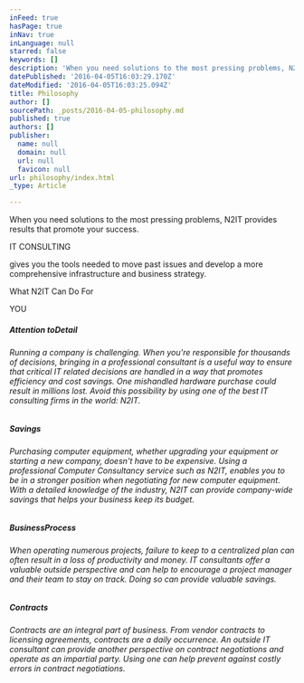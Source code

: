 ```yaml
---
inFeed: true
hasPage: true
inNav: true
inLanguage: null
starred: false
keywords: []
description: 'When you need solutions to the most pressing problems, N2IT provides results that promote your success.'
datePublished: '2016-04-05T16:03:29.170Z'
dateModified: '2016-04-05T16:03:25.094Z'
title: Philosophy
author: []
sourcePath: _posts/2016-04-05-philosophy.md
published: true
authors: []
publisher:
  name: null
  domain: null
  url: null
  favicon: null
url: philosophy/index.html
_type: Article

---
```

When you need solutions to the most pressing problems, N2IT provides results that promote your success.

IT CONSULTING

gives you the tools needed to move past issues and develop a more comprehensive infrastructure and business strategy.

What N2IT Can Do For

YOU

##### Attention toDetail

###### Running a company is challenging. When you're responsible for thousands of decisions, bringing in a professional consultant is a useful way to ensure that critical IT related decisions are handled in a way that promotes efficiency and cost savings. One mishandled hardware purchase could result in millions lost. Avoid this possibility by using one of the best IT consulting firms in the world: N2IT.

##### Savings

###### Purchasing computer equipment, whether upgrading your equipment or starting a new company, doesn't have to be expensive. Using a professional Computer Consultancy service such as N2IT, enables you to be in a stronger position when negotiating for new computer equipment. With a detailed knowledge of the industry, N2IT can provide company-wide savings that helps your business keep its budget.

##### BusinessProcess

###### When operating numerous projects, failure to keep to a centralized plan can often result in a loss of productivity and money. IT consultants offer a valuable outside perspective and can help to encourage a project manager and their team to stay on track. Doing so can provide valuable savings.

##### Contracts

###### Contracts are an integral part of business. From vendor contracts to licensing agreements, contracts are a daily occurrence. An outside IT consultant can provide another perspective on contract negotiations and operate as an impartial party. Using one can help prevent against costly errors in contract negotiations.
